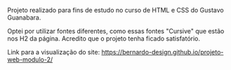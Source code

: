 Projeto realizado para fins de estudo no curso de HTML e CSS do Gustavo Guanabara.

Optei por utilizar fontes diferentes, como essas fontes "Cursive" que estão nos H2 da página.
Acredito que o projeto tenha ficado satisfatório.

Link para a visualização do site: https://bernardo-design.github.io/projeto-web-modulo-2/
